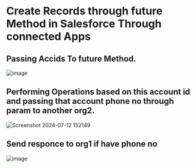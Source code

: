 # Create Records through future Method in Salesforce Through connected Apps

## Passing Accids To future Method.
![image](https://github.com/user-attachments/assets/f9096b3b-dfcb-4cf7-af33-6e5618af84b4)

## Performing Operations based on this account id and passing that account phone no through param to another org2.
![Screenshot 2024-07-12 152149](https://github.com/user-attachments/assets/83de5c12-8a0c-4773-98f1-68280688dbe5)


## Send responce to org1 if have phone no

![image](https://github.com/user-attachments/assets/b9442d80-7f40-4790-a685-dc17338474b9)
